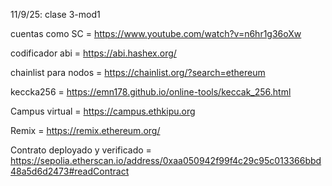 11/9/25: clase 3-mod1

cuentas como SC = https://www.youtube.com/watch?v=n6hr1g36oXw

codificador abi = https://abi.hashex.org/

chainlist para nodos = https://chainlist.org/?search=ethereum

keccka256 = https://emn178.github.io/online-tools/keccak_256.html

Campus virtual = https://campus.ethkipu.org

Remix = https://remix.ethereum.org/

Contrato deployado y verificado = https://sepolia.etherscan.io/address/0xaa050942f99f4c29c95c013366bbd48a5d6d2473#readContract

